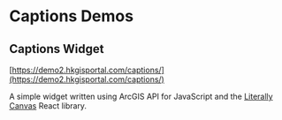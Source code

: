 # Captions Demos

## Captions Widget

[https://demo2.hkgisportal.com/captions/](https://demo2.hkgisportal.com/captions/)

A simple widget written using ArcGIS API for JavaScript and the [Literally Canvas](http://literallycanvas.com/) React library.